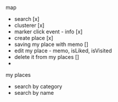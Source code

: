 map

- search [x]
- clusterer [x]
- marker click event - info [x]
- create place [x]
- saving my place with memo []
- edit my place - memo, isLiked, isVisited
- delete it from my places []
-

my places

- search by category
- search by name
